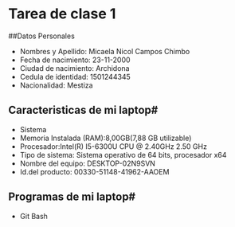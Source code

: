 # Tarea de clase 1 
##Datos Personales
- Nombres y Apellido: Micaela Nicol Campos Chimbo
- Fecha de nacimiento: 23-11-2000
- Ciudad de nacimiento: Archidona
- Cedula de identidad: 1501244345
- Nacionalidad: Mestiza
## Caracteristicas de mi laptop#
- Sistema
- Memoria Instalada (RAM):8,00GB(7,88 GB utilizable)
- Procesador:Intel(R) I5-6300U CPU @ 2.40GHz 2.50 GHz
- Tipo de sistema: Sistema operativo de 64 bits, procesador x64
- Nombre del equipo: DESKTOP-02N9SVN
- Id.del producto: 00330-51148-41962-AAOEM

## Programas de mi laptop#
- Git Bash
